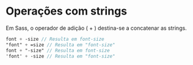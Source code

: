 # Operações com strings

Em Sass, o operador de adição ( + ) destina-se a concatenar as strings.

```sass
font + -size // Resulta em font-size
"font" + =size // Resulta em "font-size"
font + "-size" // Resulta em font-size
'font' + -size // Resulta em "font-size"
```